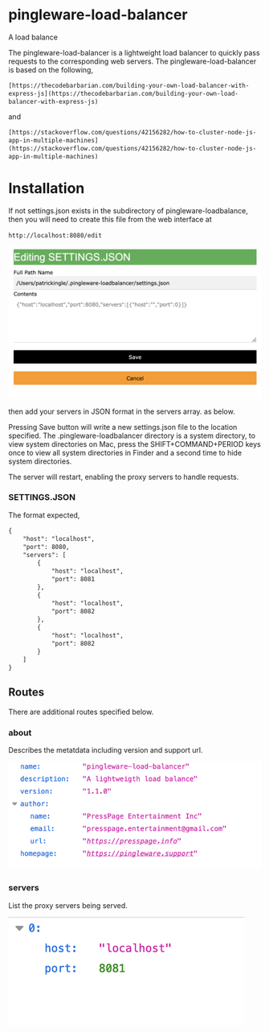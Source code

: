 # pingleware-load-balancer

A load balance

The pingleware-load-balancer is a lightweight load balancer to quickly pass requests to the corresponding web servers.
The pingleware-load-balancer is based on the following,

    [https://thecodebarbarian.com/building-your-own-load-balancer-with-express-js](https://thecodebarbarian.com/building-your-own-load-balancer-with-express-js)

and

    [https://stackoverflow.com/questions/42156282/how-to-cluster-node-js-app-in-multiple-machines](https://stackoverflow.com/questions/42156282/how-to-cluster-node-js-app-in-multiple-machines)

# Installation

If not settings.json exists in the subdirectory of pingleware-loadbalance, then you will need to create this file from the web interface at

`http://localhost:8080/edit`

![1702470896709](image/README/1702470896709.png)

then add your servers in JSON format in the servers array. as below.

Pressing Save button will write a new settings.json file to the location specified. The .pingleware-loadbalancer directory is a system directory, to view system directories on Mac, press the SHIFT+COMMAND+PERIOD keys once to view all system directories in Finder and a second time to hide system directories.

The server will restart, enabling the proxy servers to handle requests.

### SETTINGS.JSON

The format expected,

```
{
    "host": "localhost",
    "port": 8080,
    "servers": [
        {
            "host": "localhost",
            "port": 8081
        },
        {
            "host": "localhost",
            "port": 8082
        },
        {
            "host": "localhost",
            "port": 8082
        }
    ]
}
```

## Routes

There are additional routes specified below.

### about

Describes the metatdata including version and support url.

![1702475042415](image/README/1702475042415.png)

### servers

List the proxy servers being served.

![1702475089913](image/README/1702475089913.png)
